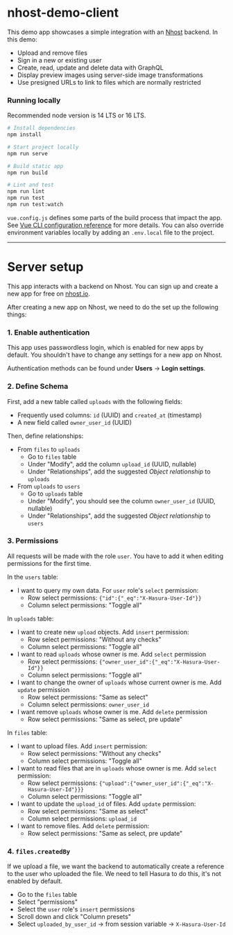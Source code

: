 # nhost-demo-client

This demo app showcases a simple integration with an [Nhost](https://nhost.io/) backend. In this demo:

- Upload and remove files
- Sign in a new or existing user
- Create, read, update and delete data with GraphQL
- Display preview images using server-side image transformations
- Use presigned URLs to link to files which are normally restricted

### Running locally

Recommended node version is 14 LTS or 16 LTS.

```sh
# Install dependencies
npm install
```

```sh
# Start project locally
npm run serve

# Build static app
npm run build

# Lint and test
npm run lint
npm run test
npm run test:watch
```

`vue.config.js` defines some parts of the build process that impact the app. See [Vue CLI configuration reference](https://cli.vuejs.org/config/) for more details. You can also override environment variables locally by adding an `.env.local` file to the project.

---


# Server setup

This app interacts with a backend on Nhost. You can sign up and create a new app for free on [nhost.io](https://nhost.io).

After creating a new app on Nhost, we need to do the set up the following things:

### 1. Enable authentication

This app uses passwordless login, which is enabled for new apps by default. You shouldn't have to change any settings for a new app on Nhost.

Authentication methods can be found under **Users** → **Login settings**.

### 2. Define Schema

First, add a new table called `uploads` with the following fields:

- Frequently used columns: `id` (UUID) and `created_at` (timestamp)
- A new field called `owner_user_id` (UUID)

Then, define relationships:

- From `files` to `uploads`
  - Go to `files` table
  - Under "Modify", add the column `upload_id` (UUID, nullable)
  - Under "Relationships", add the suggested *Object relationship* to `uploads`
- From `uploads` to `users`
  - Go to `uploads` table
  - Under "Modify", you should see the column `owner_user_id` (UUID, nullable)
  - Under "Relationships", add the suggested *Object relationship* to `users`

### 3. Permissions

All requests will be made with the role `user`. You have to add it when editing permissions for the first time.

In the `users` table:

- I want to query my own data. For `user` role's `select` permission:
  - Row select permissions: `{"id":{"_eq":"X-Hasura-User-Id"}}`
  - Column select permissions: "Toggle all"

In `uploads` table:

- I want to create new `upload` objects. Add `insert` permission:
  - Row select permissions: "Without any checks"
  - Column select permissions: "Toggle all"
- I want to read `uploads` whose owner is me. Add `select` permission
  - Row select permissions: `{"owner_user_id":{"_eq":"X-Hasura-User-Id"}}`
  - Column select permissions: "Toggle all"
- I want to change the owner of `uploads` whose current owner is me. Add `update` permission
  - Row select permissions: "Same as select"
  - Column select permissions: `owner_user_id`
- I want remove `uploads` whose owner is me. Add `delete` permission
  - Row select permissions: "Same as select, pre update"

In `files` table:

- I want to upload files. Add `insert` permission:
  - Row select permissions: "Without any checks"
  - Column select permissions: "Toggle all"
- I want to read files that are in `uploads` whose owner is me. Add `select` permission:
  - Row select permissions: `{"upload":{"owner_user_id":{"_eq":"X-Hasura-User-Id"}}}`
  - Column select permissions: "Toggle all"
- I want to update the `upload_id` of files. Add `update` permission:
  - Row select permissions: "Same as select"
  - Column select permissions: `upload_id`
- I want to remove files. Add `delete` permission:
  - Row select permissions: "Same as select, pre update"

### 4. `files.createdBy`

If we upload a file, we want the backend to automatically create a reference to the user who uploaded the file. We need to tell Hasura to do this, it's not enabled by default.

- Go to the `files` table
- Select "permissions"
- Select the `user` role's `insert` permissions
- Scroll down and click "Column presets"
- Select `uploaded_by_user_id` → from session variable → `X-Hasura-User-Id`
